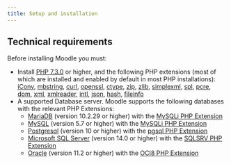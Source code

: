 ```yaml
---
title: Setup and installation
---
```


## Technical requirements

Before installing Moodle you must:

- Install [PHP 7.3.0][php] or higher, and the following PHP extensions (most of which are installed and enabled by default in most PHP installations):
 [iConv],
 [mbstring],
 [curl],
 [openssl],
 [ctype],
 [zip],
 [zlib],
 [simplexml],
 [spl],
 [pcre],
 [dom],
 [xml],
 [xmlreader],
 [intl],
 [json],
 [hash],
 [fileinfo]
- A supported Database server. Moodle supports the following databases with the relevant PHP Extensions:
  - [MariaDB][mariadb] (version 10.2.29 or higher) with the [MySQLi PHP Extension][php.mysqli]
  - [MySQL][mysql] (version 5.7 or higher) with the [MySQLi PHP Extension][php.mysqli]
  - [Postgresql][postgres] (version 10 or higher) with the [pgsql PHP Extension][php.pgsql]
  - [Microsoft SQL Server][sqlsrv] (version 14.0 or higher) with the [SQLSRV PHP Extension][php.sqlsrv]
  - [Oracle][oci] (version 11.2 or higher) with the [OCI8 PHP Extension][php.oci8]

[php]: https://php.net/downloads/
[iconv]: https://www.php.net/book.iconv
[mbstring]: https://www.php.net/book.mbstring
[curl]: https://www.php.net/book.curl
[openssl]: https://www.php.net/book.openssl
[ctype]: https://www.php.net/book.ctype
[zip]: https://www.php.net/book.zip
[zlib]: https://www.php.net/book.zlib
[simplexml]: https://www.php.net/book.simplexml
[spl]: https://www.php.net/book.spl
[pcre]: https://www.php.net/book.pcre
[dom]: https://www.php.net/book.dom
[xml]: https://www.php.net/book.xml
[xmlreader]: https://www.php.net/book.xmlreader
[intl]: https://www.php.net/book.intl
[json]: https://www.php.net/book.json
[hash]: https://www.php.net/book.hash
[fileinfo]: https://www.php.net/book.fileinfo

[mariadb]: https://mariadb.org/
[php.mysqli]: https://www.php.net/manual/en/book.mysqli.php
[mysql]: https://www.mysql.com/
[postgres]: https://www.postgresql.org/
[sqlsrv]: https://www.microsoft.com/en-au/sql-server/sql-server-downloads
[oci]: https://docs.oracle.com/cd/B19306_01/server.102/b14220/intro.htm
[php.oci8]: https://www.php.net/manual/en/book.oci8.php
[php.pgsql]: https://www.php.net/manual/en/book.pgsql.php
[php.sqlsrv]: https://www.php.net/manual/en/book.sqlsrv.php
